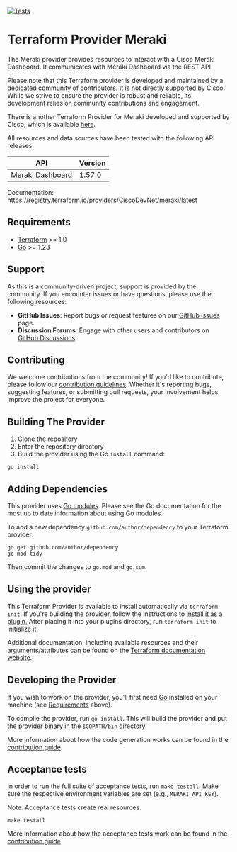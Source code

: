 [![Tests](https://github.com/CiscoDevNet/terraform-provider-meraki/actions/workflows/test.yml/badge.svg)](https://github.com/CiscoDevNet/terraform-provider-meraki/actions/workflows/test.yml)

# Terraform Provider Meraki

The Meraki provider provides resources to interact with a Cisco Meraki Dashboard. It communicates with Meraki Dashboard via the REST API.

Please note that this Terraform provider is developed and maintained by a dedicated community of contributors. It is not directly supported by Cisco. While we strive to ensure the provider is robust and reliable, its development relies on community contributions and engagement.

There is another Terraform Provider for Meraki developed and supported by Cisco, which is available [here](https://registry.terraform.io/providers/cisco-open/meraki).

All resources and data sources have been tested with the following API releases.

| API | Version |
| ---------------- | ------- |
| Meraki Dashboard | 1.57.0  |

Documentation: <https://registry.terraform.io/providers/CiscoDevNet/meraki/latest>

## Requirements

- [Terraform](https://www.terraform.io/downloads.html) >= 1.0
- [Go](https://golang.org/doc/install) >= 1.23

## Support

As this is a community-driven project, support is provided by the community. If you encounter issues or have questions, please use the following resources:

- **GitHub Issues**: Report bugs or request features on our [GitHub Issues](https://github.com/CiscoDevNet/terraform-provider-meraki/issues) page.
- **Discussion Forums**: Engage with other users and contributors on [GitHub Discussions](https://github.com/CiscoDevNet/terraform-provider-meraki/discussions).

## Contributing

We welcome contributions from the community! If you'd like to contribute, please follow our [contribution guidelines](https://github.com/CiscoDevNet/terraform-provider-meraki/blob/main/CONTRIBUTING.md). Whether it's reporting bugs, suggesting features, or submitting pull requests, your involvement helps improve the project for everyone.

## Building The Provider

1. Clone the repository
2. Enter the repository directory
3. Build the provider using the Go `install` command:

```shell
go install
```

## Adding Dependencies

This provider uses [Go modules](https://github.com/golang/go/wiki/Modules).
Please see the Go documentation for the most up to date information about using Go modules.

To add a new dependency `github.com/author/dependency` to your Terraform provider:

```shell
go get github.com/author/dependency
go mod tidy
```

Then commit the changes to `go.mod` and `go.sum`.

## Using the provider

This Terraform Provider is available to install automatically via `terraform init`. If you're building the provider, follow the instructions to
[install it as a plugin.](https://www.terraform.io/docs/plugins/basics.html#installing-a-plugin)
After placing it into your plugins directory,  run `terraform init` to initialize it.

Additional documentation, including available resources and their arguments/attributes can be found on the [Terraform documentation website](https://registry.terraform.io/providers/CiscoDevNet/meraki/latest/docs).

## Developing the Provider

If you wish to work on the provider, you'll first need [Go](http://www.golang.org) installed on your machine (see [Requirements](#requirements) above).

To compile the provider, run `go install`. This will build the provider and put the provider binary in the `$GOPATH/bin` directory.

More information about how the code generation works can be found in the [contribution guide](https://github.com/CiscoDevNet/terraform-provider-meraki/blob/main/CONTRIBUTING.md).

## Acceptance tests

In order to run the full suite of acceptance tests, run `make testall`. Make sure the respective environment variables are set (e.g., `MERAKI_API_KEY`).

Note: Acceptance tests create real resources.

```shell
make testall
```

More information about how the acceptance tests work can be found in the [contribution guide](https://github.com/CiscoDevNet/terraform-provider-meraki/blob/main/CONTRIBUTING.md).
